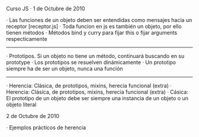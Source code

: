 Curso JS · 1 de Octubre de 2010

· Las funciones de un objeto deben ser entendidas como mensajes hacía un receptor [receptor.js]
· Toda funcion en js es también un objeto, por ello tienen métodos
· Métodos bind y curry para fijar this o fijar arguments respecticamente

----

· Prototipos. Si un objeto no tiene un método, continuará buscando en su prototype
· Los prototipos se resuelven dinámicamente
· Un prototipo siempre ha de ser un objeto, nunca una función


----

· Herencia: Clásica, de prototipos, mixins, herecia funcional (extra)
· Herencia: Clásica, de prototipos, mixins, herecia funcional (extra)
· Cásica: El prototipo de un objeto debe ser siempre una instancia de un objeto o un objeto literal


2 de Octubre de 2010

· Ejemplos prácticos de herencia

